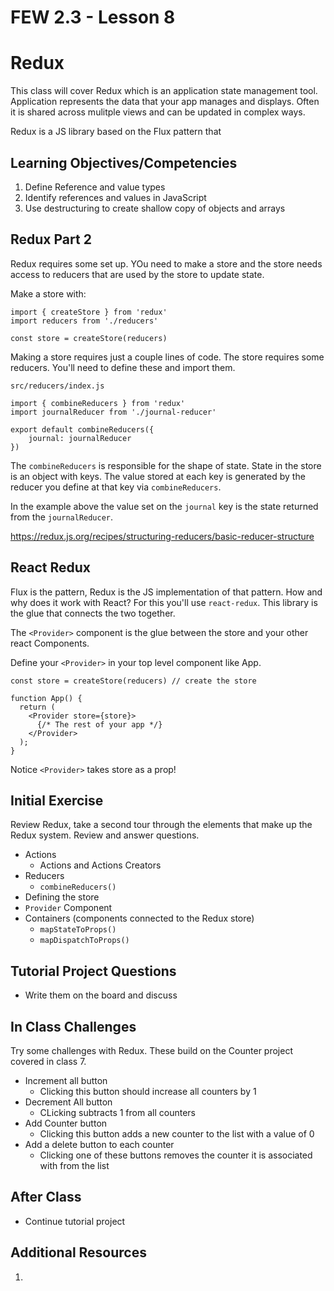 # FEW 2.3 - Lesson 8

# Redux

This class will cover Redux which is an application state management tool. Application represents the data that your app manages and displays. Often it is shared across mulitple views and can be updated in complex ways. 

Redux is a JS library based on the Flux pattern that 

## Learning Objectives/Competencies

1. Define Reference and value types
2. Identify references and values in JavaScript
3. Use destructuring to create shallow copy of objects and arrays

## Redux Part 2

Redux requires some set up. YOu need to make a store and the store needs access to reducers that are used by the store to update state. 

Make a store with: 

```JS
import { createStore } from 'redux'
import reducers from './reducers'

const store = createStore(reducers)
```

Making a store requires just a couple lines of code. The store requires some reducers. You'll need to define these and import them. 

`src/reducers/index.js`
```JS
import { combineReducers } from 'redux'
import journalReducer from './journal-reducer'

export default combineReducers({
	journal: journalReducer
})
```

The `combineReducers` is responsible for the shape of state. State in the store is an object with keys. The value stored at each key is generated by the reducer you define at that key via `combineReducers`. 

In the example above the value set on the `journal` key is the state returned from the `journalReducer`.

https://redux.js.org/recipes/structuring-reducers/basic-reducer-structure

## React Redux

Flux is the pattern, Redux is the JS implementation of that pattern. How and why does it work with React? For this you'll use `react-redux`. This library is the glue that connects the two together. 

The `<Provider>` component is the glue between the store and your other react Components. 

Define your `<Provider>` in your top level component like App. 

```JS
const store = createStore(reducers) // create the store

function App() {
  return (
    <Provider store={store}> 
      {/* The rest of your app */}
    </Provider>
  );
}
```

Notice `<Provider>` takes store as a prop!

## Initial Exercise

Review Redux, take a second tour through the elements that make up the Redux system. Review and answer questions. 

- Actions 
	- Actions and Actions Creators 
- Reducers 
	- `combineReducers()` 
- Defining the store 
- `Provider` Component 
- Containers (components connected to the Redux store)
	- `mapStateToProps()`
	- `mapDispatchToProps()`

## Tutorial Project Questions 

- Write them on the board and discuss

## In Class Challenges 

Try some challenges with Redux. These build on the Counter project covered in class 7. 

- Increment all button
	- Clicking this button should increase all counters by 1
- Decrement All button
	- CLicking subtracts 1 from all counters
- Add Counter button
	- Clicking this button adds a new counter to the list with a value of 0
- Add a delete button to each counter
	- Clicking one of these buttons removes the counter it is associated with from the list

## After Class

- Continue tutorial project 

## Additional Resources

1. 
